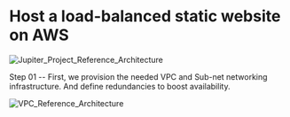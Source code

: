# Host a load-balanced static website on AWS 

![Jupiter_Project_Reference_Architecture](https://user-images.githubusercontent.com/53473761/226775379-935246b7-eb97-4500-908d-6d241350d6d7.jpg)

Step 01 -- First, we provision the needed VPC and Sub-net networking infrastructure. And define redundancies to boost availability.


![VPC_Reference_Architecture](https://user-images.githubusercontent.com/53473761/226775649-b191d344-e17b-4441-a868-2ca9fee08221.jpg)
